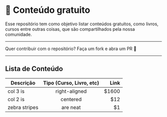 # 📌 Conteúdo gratuito

Esse repositório tem como objetivo listar conteúdos gratuitos, como livros, cursos entre outras coisas, que são compartilhados pela nossa comunidade.

---

Quer contribuir com o repositório? Faça um fork e abra um PR 🥰

---


## Lista de Conteúdo

| Descrição      | Tipo (Curso, Livro, etc)           | Link  |
| ------------- |:-------------:| -----:|
| col 3 is      | right-aligned | $1600 |
| col 2 is      | centered      |   $12 |
| zebra stripes | are neat      |    $1 |
